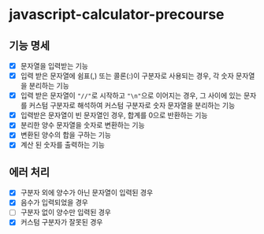 # javascript-calculator-precourse

## 기능 명세

- [x] 문자열을 입력받는 기능
- [x] 입력 받은 문자열에 쉼표(,) 또는 콜론(:)이 구분자로 사용되는 경우, 각 숫자 문자열을 분리하는 기능
- [x] 입력 받은 문자열이 `"//"`로 시작하고 `"\n"`으로 이어지는 경우, 그 사이에 있는 문자를 커스텀 구분자로 해석하여 커스텀 구분자로 숫자 문자열을 분리하는 기능
- [x] 입력받은 문자열이 빈 문자열인 경우, 합계를 0으로 반환하는 기능
- [x] 분리한 양수 문자열을 숫자로 변환하는 기능
- [x] 변환된 양수의 합을 구하는 기능
- [x] 계산 된 숫자를 출력하는 기능

## 에러 처리

- [x] 구분자 외에 양수가 아닌 문자열이 입력된 경우
- [x] 음수가 입력되었을 경우
- [ ] 구분자 없이 양수만 입력된 경우
- [x] 커스텀 구분자가 잘못된 경우
